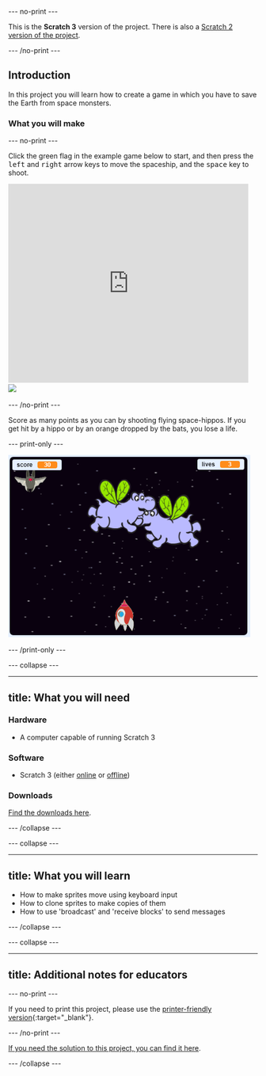 --- no-print ---

This is the **Scratch 3** version of the project. There is also a [Scratch 2 version of the project](https://projects.raspberrypi.org/en/projects/clone-wars-scratch2).

--- /no-print ---

## Introduction

In this project you will learn how to create a game in which you have to save the Earth from space monsters.

### What you will make

--- no-print ---

Click the green flag in the example game below to start, and then press the <kbd>left</kbd> and <kbd>right</kbd> arrow keys to move the spaceship, and the <kbd>space</kbd> key to shoot.

<div class="scratch-preview">
  <iframe allowtransparency="true" width="485" height="402" src="https://scratch.mit.edu/projects/embed/251794419/?autostart=false" frameborder="0"></iframe>
  <img src="images/invaders-final.png">
</div>

--- /no-print ---

Score as many points as you can by shooting flying space-hippos. If you get hit by a hippo or by an orange dropped by the bats, you lose a life.

--- print-only ---

![desc](images/showcase.png)

--- /print-only ---

--- collapse ---

---
title: What you will need
---

### Hardware

+ A computer capable of running Scratch 3

### Software

+ Scratch 3 (either [online](https://rpf.io/scratchon) or [offline](https://rpf.io/scratchoff))

### Downloads

[Find the downloads here](http://rpf.io/p/en/clone-wars-go).

--- /collapse ---

--- collapse ---

---
title: What you will learn
---

+ How to make sprites move using keyboard input
+ How to clone sprites to make copies of them
+ How to use 'broadcast' and 'receive blocks' to send messages

--- /collapse ---

--- collapse ---

---
title: Additional notes for educators
---

--- no-print ---

If you need to print this project, please use the [printer-friendly version](https://projects.raspberrypi.org/en/projects/clone-wars/print){:target="_blank"}.

--- /no-print ---

[If you need the solution to this project, you can find it here](http://rpf.io/p/en/clone-wars-get).

--- /collapse ---

